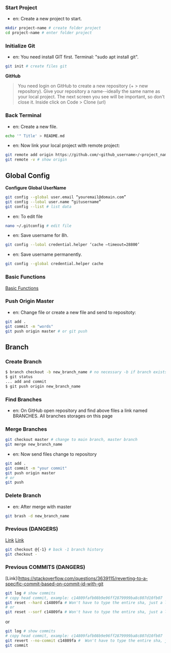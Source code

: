 ### Start Project

* en: Create a new project to start.
```bash
mkdir project-name # create folder project
cd project-name # enter folder project
```

### Initialize Git

* en: You need install GIT first. Terminal: "sudo apt install git".

```bash
git init # create files git
```

**GitHub**

> You need login on GitHub to create a new repository (+ > new repository).
> Give your repository a name--ideally the same name as your local project.
> The next screen you see will be important, so don't close it.
> Inside click on Code > Clone (url)

### Back Terminal

* en: Create a new file.
```bash
echo '" Title' > README.md
```

* en: Now link your local project with remote project:
```bash
git remote add origin https://github.com/<github_username>/<project_name>.git
git remote -v # show origin 
```

## Global Config

**Configure Global UserName**

```bash
git config --global user.email “youremail@domain.com”
git config --lobal user.name “gitusername“
git config --list # list data
```
* en: To edit file
```bash
nano ~/.gitconfig # edit file
```

* en: Save username for 8h.
```bash
git config --lobal credential.helper ‘cache –timeout=28800’
```

* en: Save username permanently.
```bash
git config --global credential.helper cache
```
 
### Basic Functions

[Basic Functions](https://www.gnial.com.br/gnialhelp/git-and-github-basic-functions/)

### Push Origin Master

* en: Change file or create a new file and send to repositoty:

```bash
git add .
git commit -m "words"
git push origin master # or git push
```

## Branch

### Create Branch

```bash
$ branch checkout -b new_branch_name # no necessary -b if branch exists
$ git status
... add and commit
$ git push origin new_branch_name
```

### Find Branches

* en: On GitHub open repository and find above files a link named BRANCHES.
All branches storages on this page

### Merge Branches

```bash
git checkout master # change to main branch, master branch
git merge new_branch_name
```

* en: Now send files change to repository

```bash
git add .
git commit -m "your commit"
git push origin master
# or
git push
```

### Delete Branch

* en: After merge with master
```bash
git brash -d new_branch_name
```

### Previous (DANGERS)
[Link](https://marcgg.com/blog/2015/10/18/git-checkout-minus/)
[Link](https://stackoverflow.com/questions/7206801/is-there-any-way-to-git-checkout-previous-branch)

```bash
git checkout @{-1} # back -1 branch history
git checkout -
```
### Previous COMMITS (DANGERS)
[Link](https://stackoverflow.com/questions/3639115/reverting-to-a-specific-commit-based-on-commit-id-with-git

```bash
git log # show commits
# copy head commit, example: c14809fafb08b9e96ff2879999ba8c807d10fb07
git reset --hard c14809fa # Won't have to type the entire sha, just a little bit will work
# or
git reset --sorf c14809fa # Won't have to type the entire sha, just a little bit will work
```
or
```bash
git log # show commits
# copy head commit, example: c14809fafb08b9e96ff2879999ba8c807d10fb07
git revert --no-commit c14809fa #  Won't have to type the entire sha, just a little bit will work
git commit
```
